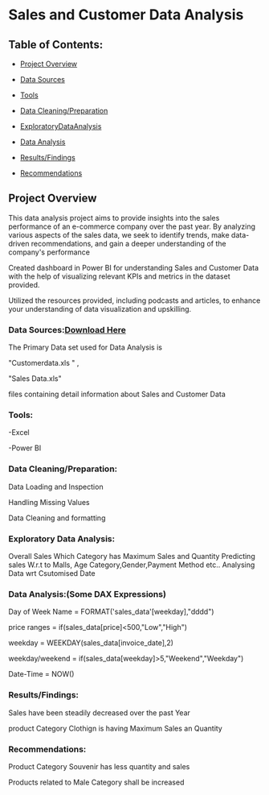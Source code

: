 # Sales and Customer Data Analysis


## Table of Contents:

- [Project Overview](ProjectOverview)
  

- [Data Sources](DataSources)

- [Tools](Tools)

- [Data Cleaning/Preparation](DataCleanining/Preparation)

- [ExploratoryDataAnalysis](ExploratoryDataAnlaysis)

- [Data Analysis](DataAnalysis)

- [Results/Findings](Results/Findings)

- [Recommendations](Recommendations)


## Project Overview

This data analysis project aims to provide insights into the sales performance of an e-commerce company over the past year. By analyzing various aspects of the sales data, we seek to identify trends, make data-driven recommendations, and gain a deeper understanding of the company's performance

Created dashboard in Power BI for understanding Sales and Customer Data  with the help of visualizing relevant KPIs and metrics in the dataset provided.

Utilized the resources provided, including podcasts and articles, to enhance your understanding of data visualization and upskilling.
 
 
### Data Sources:[Download Here](https://www.kaggle.com/datasets/dataceo/sales-and-customer-data/data)

 The Primary Data set used for Data Analysis is 
 
 "Customerdata.xls " , 
 
 "Sales Data.xls"
 
 files containing detail information about Sales and Customer Data
 
### Tools:

-Excel

-Power BI

### Data Cleaning/Preparation:

Data Loading and Inspection

Handling Missing Values

Data Cleaning and formatting

###  Exploratory Data Analysis:

Overall Sales 
Which Category has Maximum Sales and Quantity
Predicting sales W.r.t to Malls, Age Category,Gender,Payment Method etc..
Analysing Data wrt Csutomised Date

### Data Analysis:(Some DAX Expressions)

Day of Week Name = FORMAT('sales_data'[weekday],"dddd")

price ranges = if(sales_data[price]<500,"Low","High")

weekday = WEEKDAY(sales_data[invoice_date],2)

weekday/weekend = if(sales_data[weekday]>5,"Weekend","Weekday")

Date-Time = NOW()

### Results/Findings:

Sales have been steadily decreased over the past Year

product Category Clothign is having Maximum Sales an Quantity

### Recommendations:

Product Category Souvenir has less quantity and sales

Products related to Male Category shall be increased







